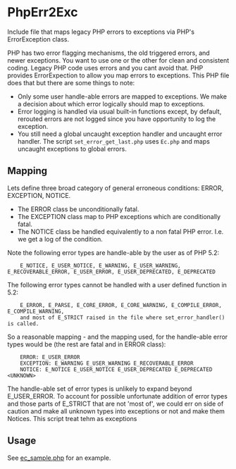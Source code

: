 # PhpErr2Exc
Include file that maps legacy PHP errors to exceptions via PHP's ErrorException class.

PHP has two error flagging mechanisms, the old triggered errors, and newer exceptions. You want to use one or the other for clean and consistent coding. Legacy PHP code uses errors and you cant avoid that. PHP provides ErrorExpection to allow you map errors to exceptions. This PHP file does that but there are some things to note:

 * Only some user handle-able errors are mapped to exceptions. We make a decision about which error logically should map to exceptions.
 * Error logging is handled via usual built-in functions except, by default, rerouted errors are not logged since you have opportunity to log the exception.
 * You still need a global uncaught exception handler and uncaught error handler. The script `set_error_get_last.php` uses `Ec.php` and maps uncaught exceptions to global errors.

## Mapping
Lets define three broad category of general erroneous conditions: ERROR, EXCEPTION, NOTICE.

 * The ERROR class be unconditionally fatal.
 * The EXCEPTION class map to PHP exceptions which are conditionally fatal.
 * The NOTICE class be handled equivalently to a non fatal PHP error. I.e. we get a log of the condition.

Note the following error types are handle-able by the user as of PHP 5.2:

        E_NOTICE, E_USER_NOTICE, E_WARNING, E_USER_WARNING, E_RECOVERABLE_ERROR, E_USER_ERROR, E_USER_DEPRECATED, E_DEPRECATED

The following error types cannot be handled with a user defined function in 5.2:

        E_ERROR, E_PARSE, E_CORE_ERROR, E_CORE_WARNING, E_COMPILE_ERROR, E_COMPILE_WARNING,
        and most of E_STRICT raised in the file where set_error_handler() is called.

So a reasonable mapping - and the mapping used, for the handle-able error types would be (the rest are fatal and in ERROR class):

        ERROR: E_USER_ERROR
        EXCEPTION: E_WARNING E_USER_WARNING E_RECOVERABLE_ERROR
        NOTICE: E_NOTICE E_USER_NOTICE E_USER_DEPRECATED E_DEPRECATED <UNKNOWN>

The handle-able set of error types is unlikely to expand beyond E_USER_ERROR. To account for possible unfortunate addition of error types and those parts of E_STRICT that are not 'most of', we could err on side of caution and make all unknown types into exceptions or not and make them Notices. This script treat tehm as exceptions

## Usage
See  [ec_sample.php](docs/ec_sample.php) for an example.
